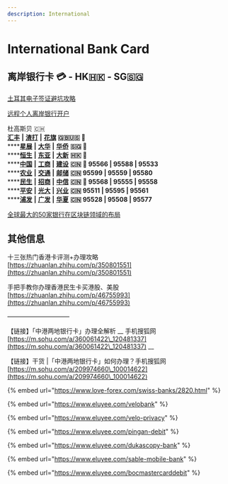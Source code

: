 ```yaml
---
description: International
---
```


# International Bank Card

## 离岸银行卡 💳 - HK🇭🇰 - SG🇸🇬

[土耳其电子签证避坑攻略](https://zhuanlan.zhihu.com/p/145685753)

[远程个人离岸银行开户](https://wangwanglaifu.com/individual-remote-offshore-bank-account-opening/)

杜高斯贝 🇨🇭\
[**汇丰**](https://www.hsbc.com.cn/) **|** [**渣打**](https://www.sc.com/cn/) **|** [**花旗**](https://www.citi.com/) **🇬🇧🇺🇸 🚩**\
\*\*\*\*[**星展**](https://www.dbs.com.sg/) **|** [**大华**](https://www.uob.com.sg/chi/) **|** [**华侨**](https://www.ocbc.com/) **🇸🇬 🚩**\
\*\*\*\*[**恒生**](https://www.hangseng.com.cn/) **|** [**东亚**](https://www.hkbea.com.cn/PersonalBusiness/) **|** [**大新**](https://www.dahsing.com/) **🇭🇰 🚩**\
\*\*\*\*[**中国**](https://www.boc.cn/) **|** [**工商**](http://www.icbc.com.cn/icbc/) **|** [**建设**](http://www.ccb.com/cn) **🇨🇳 🚩 95566 | 95588 | 95533**\
\*\*\*\*[**农业**](http://www.abchina.com/cn/) **|** [**交通**](http://www.bankcomm.com/) **|** [**邮储**](https://www.psbc.com/cn) **🇨🇳 95599 | 95559 | 95580**\
\*\*\*\*[**民生**](https://www.cmbc.com.cn/) **|** [**招商**](https://www.cmbchina.com/) **|** [**中信**](http://www.citicbank.com/) **🇨🇳 🚩 95568 | 95555 | 95558**\
\*\*\*\*[**平安**](https://bank.pingan.com/) **|** [**光大**](https://www.cebbank.com/) **|** [**兴业**](https://www.cib.com.cn/) **🇨🇳 95511 | 95595 | 95561**\
\*\*\*\*[**浦发**](https://www.spdb.com.cn/) **|** [**广发**](http://www.cgbchina.com.cn/) **|** [**华夏**](https://www.hxb.com.cn/) **🇨🇳 95528 | 95508 | 95577**

[全球最大的50家银行在区块链领域的布局](https://cloud.tencent.com/developer/article/1356837)

## 其他信息

十三张热门香港卡评测+办理攻略\
[https://zhuanlan.zhihu.com/p/350801551](https://zhuanlan.zhihu.com/p/350801551)

手把手教你办理香港民生卡买港股、美股\
[https://zhuanlan.zhihu.com/p/46755993](https://zhuanlan.zhihu.com/p/46755993)

——————————

【链接】「中港两地银行卡」办理全解析 \_\_ 手机搜狐网 [https://m.sohu.com/a/360061422\_120481337](https://m.sohu.com/a/360061422\_120481337) \_\_

【链接】干货 |「中港两地银行卡」如何办理？手机搜狐网 [https://m.sohu.com/a/209974660\_100014622](https://m.sohu.com/a/209974660\_100014622)

{% embed url="https://www.love-forex.com/swiss-banks/2820.html" %}

{% embed url="https://www.eluyee.com/velobank" %}

{% embed url="https://www.eluyee.com/velo-privacy" %}

{% embed url="https://www.eluyee.com/pingan-debit" %}

{% embed url="https://www.eluyee.com/dukascopy-bank" %}

{% embed url="https://www.eluyee.com/sable-mobile-bank" %}

{% embed url="https://www.eluyee.com/bocmastercarddebit" %}
